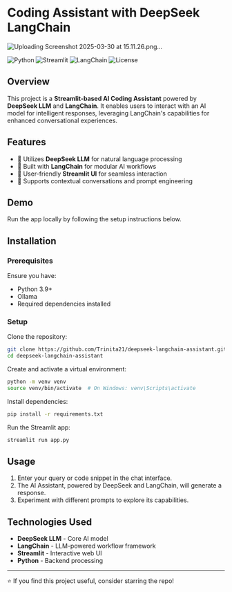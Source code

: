 # Coding Assistant with DeepSeek LangChain
![Uploading Screenshot 2025-03-30 at 15.11.26.png…]()

![Python](https://img.shields.io/badge/Python-3.9%2B-blue?logo=python)
![Streamlit](https://img.shields.io/badge/Built%20with-Streamlit-red?logo=streamlit)
![LangChain](https://img.shields.io/badge/Powered%20by-LangChain-orange)
![License](https://img.shields.io/badge/License-MIT-green)

## Overview
This project is a **Streamlit-based AI Coding Assistant** powered by **DeepSeek LLM** and **LangChain**. It enables users to interact with an AI model for intelligent responses, leveraging LangChain's capabilities for enhanced conversational experiences.

## Features
- 🧠 Utilizes **DeepSeek LLM** for natural language processing
- 🔗 Built with **LangChain** for modular AI workflows
- 🎨 User-friendly **Streamlit UI** for seamless interaction
- 🔄 Supports contextual conversations and prompt engineering

## Demo
Run the app locally by following the setup instructions below.

## Installation
### Prerequisites
Ensure you have:
- Python 3.9+
- Ollama
- Required dependencies installed

### Setup
Clone the repository:
```bash
git clone https://github.com/Trinita21/deepseek-langchain-assistant.git
cd deepseek-langchain-assistant
```

Create and activate a virtual environment:
```bash
python -m venv venv
source venv/bin/activate  # On Windows: venv\Scripts\activate
```

Install dependencies:
```bash
pip install -r requirements.txt
```

Run the Streamlit app:
```bash
streamlit run app.py
```

## Usage
1. Enter your query or code snippet in the chat interface.
2. The AI Assistant, powered by DeepSeek and LangChain, will generate a response.
3. Experiment with different prompts to explore its capabilities.

## Technologies Used
- **DeepSeek LLM** - Core AI model
- **LangChain** - LLM-powered workflow framework
- **Streamlit** - Interactive web UI
- **Python** - Backend processing

---
⭐ If you find this project useful, consider starring the repo!

